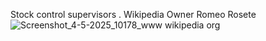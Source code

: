 Stock control supervisors . Wikipedia Owner Romeo Rosete
![Screenshot_4-5-2025_10178_www wikipedia org](https://github.com/user-attachments/assets/fafafca1-b387-4574-8d9c-e91cb2f582e4)
